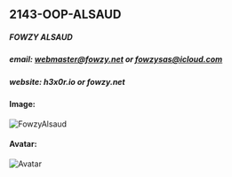 ## 2143-OOP-ALSAUD
##### FOWZY ALSAUD
##### email: webmaster@fowzy.net or fowzysas@icloud.com
##### website: h3x0r.io or fowzy.net
#### Image:
![FowzyAlsaud](https://cs.msutexas.edu/~griffin/zcloud/zcloud-files/einstein.png)
#### Avatar:
![Avatar](https://scontent-dfw5-1.cdninstagram.com/v/t51.2885-15/e35/p1080x1080/70860358_160851484976705_8450804155426129527_n.jpg?_nc_ht=scontent-dfw5-1.cdninstagram.com&_nc_cat=105&_nc_ohc=gWgXM_i3qZwAX8nD7j4&tp=1&oh=234d482cc2bef3d55c7b846ee0be91bf&oe=60277085)
